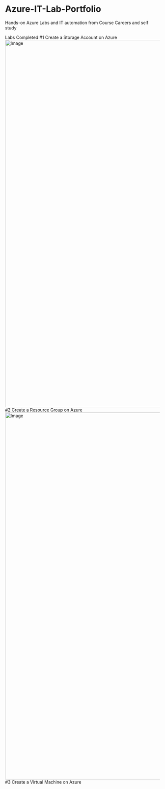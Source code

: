 # Azure-IT-Lab-Portfolio
Hands-on Azure Labs and IT automation from Course Careers and self study

Labs Completed
#1 Create a Storage Account on Azure
<img width="1196" alt="Image" src="https://github.com/user-attachments/assets/686c267a-c65e-4e0f-9d6a-5965af4e3cbf" />
#2 Create a Resource Group on Azure
<img width="1195" alt="Image" src="https://github.com/user-attachments/assets/d365ec05-441e-4e5c-b2df-0aa4154f0efd" />
#3 Create a Virtual Machine on Azure
